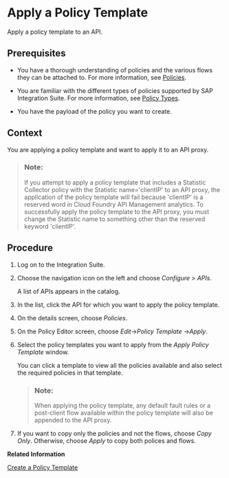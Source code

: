 <!-- loio2ceab71343704de0bfce2145f97c85b1 -->

# Apply a Policy Template

Apply a policy template to an API.



## Prerequisites

-   You have a thorough understanding of policies and the various flows they can be attached to. For more information, see [Policies](policies-7e4f3e5.md).

-   You are familiar with the different types of policies supported by SAP Integration Suite. For more information, see [Policy Types](policy-types-c918e28.md).

-   You have the payload of the policy you want to create.



## Context

You are applying a policy template and want to apply it to an API proxy.

> ### Note:  
> If you attempt to apply a policy template that includes a Statistic Collector policy with the Statistic name='clientIP' to an API proxy, the application of the policy template will fail because 'clientIP' is a reserved word in Cloud Foundry API Management analytics. To successfully apply the policy template to the API proxy, you must change the Statistic name to something other than the reserved keyword 'clientIP'.



<a name="loio2ceab71343704de0bfce2145f97c85b1__steps_iq3_3xh_gy"/>

## Procedure

1.  Log on to the Integration Suite.

2.  Choose the navigation icon on the left and choose *Configure* \> *APIs*.

    A list of APIs appears in the catalog.

3.  In the list, click the API for which you want to apply the policy template.

4.  On the details screen, choose *Policies*.

5.  On the Policy Editor screen, choose *Edit*-\>*Policy Template* -\>*Apply*.

6.  Select the policy templates you want to apply from the *Apply Policy Template* window.

    You can click a template to view all the policies available and also select the required policies in that template.

    > ### Note:  
    > When applying the policy template, any default fault rules or a post-client flow available within the policy template will also be appended to the API proxy.

7.  If you want to copy only the policies and not the flows, choose *Copy Only*. Otherwise, choose *Apply* to copy both polices and flows.


**Related Information**  


[Create a Policy Template](create-a-policy-template-c5d1872.md "Create a policy template add it to an API proxy.")

